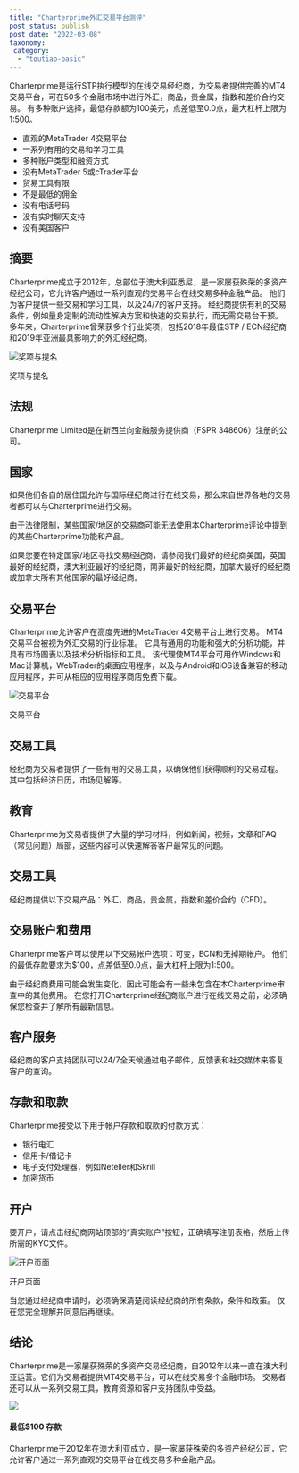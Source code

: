 ```yaml
---
title: "Charterprime外汇交易平台测评"
post_status: publish
post_date: "2022-03-08"
taxonomy:
 category: 
  - "toutiao-basic"
---
```


Charterprime是运行STP执行模型的在线交易经纪商，为交易者提供完善的MT4交易平台，可在50多个金融市场中进行外汇，商品，贵金属，指数和差价合约交易。 有多种账户选择，最低存款额为100美元，点差低至0.0点，最大杠杆上限为1:500。
- 直观的MetaTrader 4交易平台
- 一系列有用的交易和学习工具
- 多种账户类型和融资方式
- 没有MetaTrader 5或cTrader平台
- 贸易工具有限
- 不是最低的佣金
- 没有电话号码
- 没有实时聊天支持
- 没有美国客户


## 摘要

Charterprime成立于2012年，总部位于澳大利亚悉尼，是一家屡获殊荣的多资产经纪公司，它允许客户通过一系列直观的交易平台在线交易多种金融产品。 他们为客户提供一些交易和学习工具，以及24/7的客户支持。 经纪商提供有利的交易条件，例如量身定制的流动性解决方案和快速的交易执行，而无需交易台干预。 多年来，Charterprime曾荣获多个行业奖项，包括2018年最佳STP / ECN经纪商和2019年亚洲最具影响力的外汇经纪商。

![奖项与提名](https://cdn.fendou.la/funstoutiao/2020/11/Charterprime-Review-Awards-and-Nominations--1024x474.jpg "奖项与提名")

奖项与提名

## 法规

Charterprime Limited是在新西兰向金融服务提供商（FSPR 348606）注册的公司。

## 国家

如果他们各自的居住国允许与国际经纪商进行在线交易，那么来自世界各地的交易者都可以与Charterprime进行交易。

由于法律限制，某些国家/地区的交易商可能无法使用本Charterprime评论中提到的某些Charterprime功能和产品。

如果您要在特定国家/地区寻找交易经纪商，请参阅我们最好的经纪商美国，英国最好的经纪商，澳大利亚最好的经纪商，南非最好的经纪商，加拿大最好的经纪商或加拿大所有其他国家的最好经纪商。

## 交易平台

Charterprime允许客户在高度先进的MetaTrader 4交易平台上进行交易。 MT4交易平台被视为外汇交易的行业标准。 它具有通用的功能和强大的分析功能，并具有市场图表以及技术分析指标和工具。 该代理使MT4平台可用作Windows和Mac计算机，WebTrader的桌面应用程序，以及与Android和iOS设备兼容的移动应用程序，并可从相应的应用程序商店免费下载。

![交易平台](https://cdn.fendou.la/funstoutiao/2020/11/Charterprime-Review-Trading-Platform--1024x452.jpg "交易平台")

交易平台

## 交易工具

经纪商为交易者提供了一些有用的交易工具，以确保他们获得顺利的交易过程。 其中包括经济日历，市场见解等。

## 教育

Charterprime为交易者提供了大量的学习材料，例如新闻，视频，文章和FAQ（常见问题）局部，这些内容可以快速解答客户最常见的问题。

## 交易工具

经纪商提供以下交易产品：外汇，商品，贵金属，指数和差价合约（CFD）。

## 交易账户和费用

Charterprime客户可以使用以下交易帐户选项：可变，ECN和无掉期帐户。 他们的最低存款要求为$100，点差低至0.0点，最大杠杆上限为1:500。

由于经纪商费用可能会发生变化，因此可能会有一些未包含在本Charterprime审查中的其他费用。 在您打开Charterprime经纪商账户进行在线交易之前，必须确保您检查并了解所有最新信息。

## 客户服务

经纪商的客户支持团队可以24/7全天候通过电子邮件，反馈表和社交媒体来答复客户的查询。

## 存款和取款

Charterprime接受以下用于帐户存款和取款的付款方式：
- 银行电汇
- 信用卡/借记卡
- 电子支付处理器，例如Neteller和Skrill
- 加密货币

## 开户

要开户，请点击经纪商网站顶部的“真实账户”按钮，正确填写注册表格，然后上传所需的KYC文件。

![开户页面](https://cdn.fendou.la/funstoutiao/2020/11/Charterprime-Review-Account-Opening-Page-146x1024.jpg "开户页面")

开户页面

当您通过经纪商申请时，必须确保清楚阅读经纪商的所有条款，条件和政策。 仅在您完全理解并同意后再继续。

## 结论

Charterprime是一家屡获殊荣的多资产交易经纪商，自2012年以来一直在澳大利亚运营。它们为交易者提供MT4交易平台，可以在线交易多个金融市场。 交易者还可以从一系列交易工具，教育资源和客户支持团队中受益。

![](https://cdn.fendou.la/funstoutiao/2020/11/Charterprime-Logo.png)

#### **最低$100** 存款

Charterprime于2012年在澳大利亚成立，是一家屡获殊荣的多资产经纪公司，它允许客户通过一系列直观的交易平台在线交易多种金融产品。

